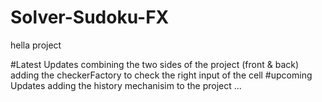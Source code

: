 # Solver-Sudoku-FX
hella project

#Latest Updates
combining the two sides of the project (front & back) adding the checkerFactory to check the right input of the cell
#upcoming Updates 
adding the history mechanisim to the project ...
